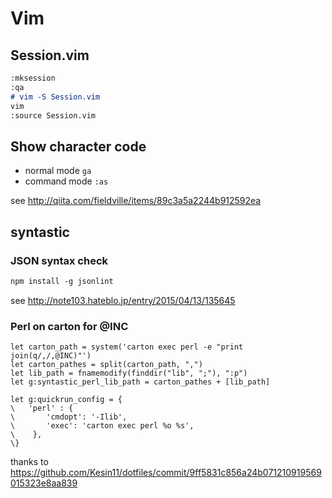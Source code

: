 # Vim

## Session.vim

```markdown
:mksession
:qa
# vim -S Session.vim
vim
:source Session.vim
```

## Show character code

* normal mode `ga`
* command mode `:as`

see http://qiita.com/fieldville/items/89c3a5a2244b912592ea

## syntastic

### JSON syntax check

```markdown
npm install -g jsonlint
```

see http://note103.hateblo.jp/entry/2015/04/13/135645

### Perl on carton for @INC

```vim
let carton_path = system('carton exec perl -e "print join(q/,/,@INC)"')
let carton_pathes = split(carton_path, ",")
let lib_path = fnamemodify(finddir("lib", ";"), ":p")
let g:syntastic_perl_lib_path = carton_pathes + [lib_path]

let g:quickrun_config = {
\   'perl' : {
\       'cmdopt': '-Ilib',
\       'exec': 'carton exec perl %o %s',
\    },
\}
```

thanks to https://github.com/Kesin11/dotfiles/commit/9ff5831c856a24b071210919569015323e8aa839
